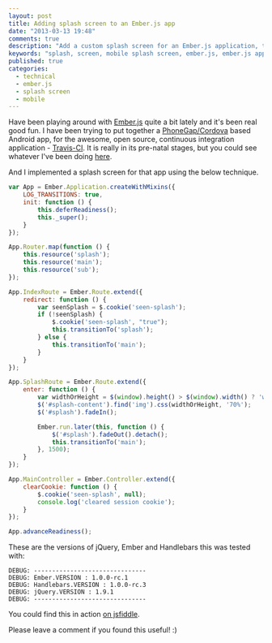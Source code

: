 ```yaml
---
layout: post
title: Adding splash screen to an Ember.js app
date: "2013-03-13 19:48"
comments: true
description: "Add a custom splash screen for an Ember.js application, that could be especially usefult if it's deployed as mobile apps."
keywords: "splash, screen, mobile splash screen, ember.js, ember.js app splash, ember.js splash, ember splash"
published: true
categories: 
  - technical
  - ember.js
  - splash screen
  - mobile
---
```


Have been playing around with [Ember.js](http://emberjs.com) quite a bit lately and it's been real good fun. I have been trying to put together a [PhoneGap/Cordova](http://cordova.apache.org/) based Android app, for the awesome, open source, continuous integration application - [Travis-CI](http://travis-ci.org). It is really in its pre-natal stages, but you could see whatever I've been doing [here](https://github.com/floydpink/Travis-CI).

And I implemented a splash screen for that app using the below technique.

<!-- more -->
``` javascript
var App = Ember.Application.createWithMixins({
    LOG_TRANSITIONS: true,
    init: function () {
        this.deferReadiness();
        this._super();
    }
});

App.Router.map(function () {
    this.resource('splash');
    this.resource('main');
    this.resource('sub');
});

App.IndexRoute = Ember.Route.extend({
    redirect: function () {
        var seenSplash = $.cookie('seen-splash');
        if (!seenSplash) {
            $.cookie('seen-splash', "true");
            this.transitionTo('splash');
        } else {
            this.transitionTo('main');
        }
    }
});

App.SplashRoute = Ember.Route.extend({
    enter: function () {
        var widthOrHeight = $(window).height() > $(window).width() ? 'width' : 'height';
        $('#splash-content').find('img').css(widthOrHeight, '70%');
        $('#splash').fadeIn();

        Ember.run.later(this, function () {
            $('#splash').fadeOut().detach();
            this.transitionTo('main');
        }, 1500);
    }
});

App.MainController = Ember.Controller.extend({
    clearCookie: function () {
        $.cookie('seen-splash', null);
        console.log('cleared session cookie');
    }
});

App.advanceReadiness();
```

These are the versions of jQuery, Ember and Handlebars this was tested with:

``` plain
DEBUG: -------------------------------
DEBUG: Ember.VERSION : 1.0.0-rc.1
DEBUG: Handlebars.VERSION : 1.0.0-rc.3
DEBUG: jQuery.VERSION : 1.9.1
DEBUG: -------------------------------
```

You could find this in action [on jsfiddle](http://jsfiddle.net/FloydPink/73GBx/).

Please leave a comment if you found this useful! :)